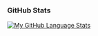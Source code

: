 ### GitHub Stats

[![My GitHub Language Stats](https://github-readme-stats.vercel.app/api/top-langs/?username=alin-radu&langs_count=5&theme=react&card_width=900&bg_color=3C3C3C&hide_border=true&border_radius=10&title_color=58A6FF&text_color=C9D1D9&icon_color=F8D866)]()
